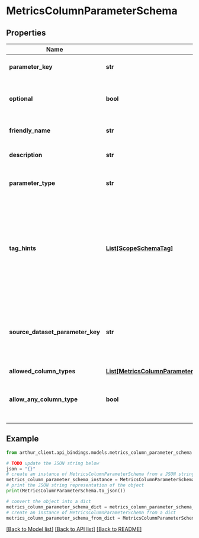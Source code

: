 # MetricsColumnParameterSchema


## Properties

Name | Type | Description | Notes
------------ | ------------- | ------------- | -------------
**parameter_key** | **str** | Name of the parameter. | 
**optional** | **bool** | Boolean denoting if the parameter is optional. | [optional] [default to False]
**friendly_name** | **str** | User facing name of the parameter. | 
**description** | **str** | Description of the parameter. | 
**parameter_type** | **str** |  | [optional] [default to 'column']
**tag_hints** | [**List[ScopeSchemaTag]**](ScopeSchemaTag.md) | List of tags that are applicable to this parameter. Datasets with columns that have matching tags can be inferred this way. | [optional] [default to []]
**source_dataset_parameter_key** | **str** | Name of the parameter that provides the dataset to be used for this column. | 
**allowed_column_types** | [**List[MetricsColumnParameterSchemaAllowedColumnTypesInner]**](MetricsColumnParameterSchemaAllowedColumnTypesInner.md) |  | [optional] 
**allow_any_column_type** | **bool** | Indicates if this metric parameter can accept any column type. | [optional] [default to False]

## Example

```python
from arthur_client.api_bindings.models.metrics_column_parameter_schema import MetricsColumnParameterSchema

# TODO update the JSON string below
json = "{}"
# create an instance of MetricsColumnParameterSchema from a JSON string
metrics_column_parameter_schema_instance = MetricsColumnParameterSchema.from_json(json)
# print the JSON string representation of the object
print(MetricsColumnParameterSchema.to_json())

# convert the object into a dict
metrics_column_parameter_schema_dict = metrics_column_parameter_schema_instance.to_dict()
# create an instance of MetricsColumnParameterSchema from a dict
metrics_column_parameter_schema_from_dict = MetricsColumnParameterSchema.from_dict(metrics_column_parameter_schema_dict)
```
[[Back to Model list]](../README.md#documentation-for-models) [[Back to API list]](../README.md#documentation-for-api-endpoints) [[Back to README]](../README.md)


